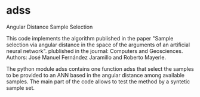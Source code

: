 # adss
Angular Distance Sample Selection

This code implements the algorithm published in the paper "Sample selection via angular distance in the space of the arguments of an artificial neural network". plublished in the journal: Computers and Geosciences. Authors: José Manuel Fernández Jaramillo and Roberto Mayerle.

The python module adss contains one function adss that select the samples to be provided to an ANN based in the angular distance among available samples. The main part of the code allows to test the method by a syntetic sample set.
